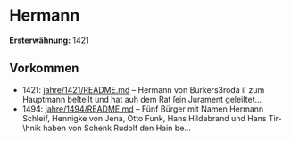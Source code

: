 # Hermann

**Ersterwähnung:** 1421

## Vorkommen
- 1421: [jahre/1421/README.md](../jahre/1421/README.md) – Hermann von Burkers3roda iſ zum Hauptmann beſtellt
und hat auh dem Rat ſein Jurament geleiſtet...
- 1494: [jahre/1494/README.md](../jahre/1494/README.md) – Fünf Bürger mit Namen Hermann Schleif, Hennigke
von Jena, Otto Funk, Hans Hildebrand und Hans Tir-
\hnik haben von Schenk Rudolf den Hain be...

